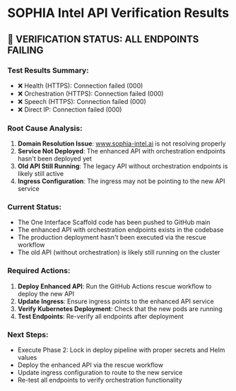# SOPHIA Intel API Verification Results

## 🚨 **VERIFICATION STATUS: ALL ENDPOINTS FAILING**

### **Test Results Summary:**
- ❌ Health (HTTPS): Connection failed (000)
- ❌ Orchestration (HTTPS): Connection failed (000) 
- ❌ Speech (HTTPS): Connection failed (000)
- ❌ Direct IP: Connection failed (000)

### **Root Cause Analysis:**
1. **Domain Resolution Issue**: www.sophia-intel.ai is not resolving properly
2. **Service Not Deployed**: The enhanced API with orchestration endpoints hasn't been deployed yet
3. **Old API Still Running**: The legacy API without orchestration endpoints is likely still active
4. **Ingress Configuration**: The ingress may not be pointing to the new API service

### **Current Status:**
- The One Interface Scaffold code has been pushed to GitHub main
- The enhanced API with orchestration endpoints exists in the codebase
- The production deployment hasn't been executed via the rescue workflow
- The old API (without orchestration) is likely still running on the cluster

### **Required Actions:**
1. **Deploy Enhanced API**: Run the GitHub Actions rescue workflow to deploy the new API
2. **Update Ingress**: Ensure ingress points to the enhanced API service
3. **Verify Kubernetes Deployment**: Check that the new pods are running
4. **Test Endpoints**: Re-verify all endpoints after deployment

### **Next Steps:**
- Execute Phase 2: Lock in deploy pipeline with proper secrets and Helm values
- Deploy the enhanced API via the rescue workflow
- Update ingress configuration to route to the new service
- Re-test all endpoints to verify orchestration functionality

